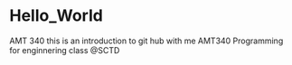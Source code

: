 # Hello_World
AMT 340 
this is an introduction to git hub with me AMT340 Programming for enginnering class @SCTD

